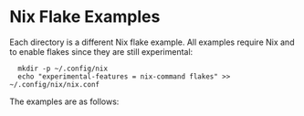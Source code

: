 # Nix Flake Examples

Each directory is a different Nix flake example. All examples require Nix and to enable flakes since
they are still experimental:

```
  mkdir -p ~/.config/nix
  echo "experimental-features = nix-command flakes" >> ~/.config/nix/nix.conf
```

The examples are as follows:

